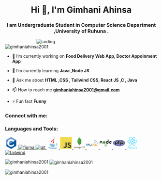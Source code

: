 <h1 align="center">Hi 👋, I'm Gimhani Ahinsa</h1>
<h3 align="center">I am Undergraduate Student in Computer Science Department ,University of Ruhuna .</h3>

<img align="right" width="400" alt="coding" src="https://img.freepik.com/free-vector/cute-girl-hacker-operating-laptop-cartoon-vector-icon-illustration-people-technology-isolated-flat_138676-9487.jpg?t=st=1736055119~exp=1736058719~hmac=fc78ee57a5c97043678f1d452430429b8bad984efbd9edc218da09c381cc5c0d&w=740 " >

<p align="left"> <img src="https://komarev.com/ghpvc/?username=gimhaniahinsa2001&label=Profile%20views&color=0e75b6&style=flat" alt="gimhaniahinsa2001" /> </p>

- 🔭 I’m currently working on **Food Delivery Web App, Doctor Appoinment App**

- 🌱 I’m currently learning **Java ,Node JS**

- 💬 Ask me about **HTML ,CSS , Tailwind CSS, React JS ,C , Java**

- 📫 How to reach me **gimhaniahinsa2001@gmail.com**

- ⚡ Fun fact **Funny**

<h3 align="left">Connect with me:</h3>
<p align="left">
</p>

<h3 align="left">Languages and Tools:</h3>
<p align="left"> <a href="https://www.cprogramming.com/" target="_blank" rel="noreferrer"> <img src="https://raw.githubusercontent.com/devicons/devicon/master/icons/c/c-original.svg" alt="c" width="40" height="40"/> </a> <a href="https://www.figma.com/" target="_blank" rel="noreferrer"> <img src="https://www.vectorlogo.zone/logos/figma/figma-icon.svg" alt="figma" width="40" height="40"/> </a> <a href="https://git-scm.com/" target="_blank" rel="noreferrer"> <img src="https://www.vectorlogo.zone/logos/git-scm/git-scm-icon.svg" alt="git" width="40" height="40"/> </a> <a href="https://www.java.com" target="_blank" rel="noreferrer"> <img src="https://raw.githubusercontent.com/devicons/devicon/master/icons/java/java-original.svg" alt="java" width="40" height="40"/> </a> <a href="https://developer.mozilla.org/en-US/docs/Web/JavaScript" target="_blank" rel="noreferrer"> <img src="https://raw.githubusercontent.com/devicons/devicon/master/icons/javascript/javascript-original.svg" alt="javascript" width="40" height="40"/> </a> <a href="https://www.mongodb.com/" target="_blank" rel="noreferrer"> <img src="https://raw.githubusercontent.com/devicons/devicon/master/icons/mongodb/mongodb-original-wordmark.svg" alt="mongodb" width="40" height="40"/> </a> <a href="https://www.mysql.com/" target="_blank" rel="noreferrer"> <img src="https://raw.githubusercontent.com/devicons/devicon/master/icons/mysql/mysql-original-wordmark.svg" alt="mysql" width="40" height="40"/> </a> <a href="https://nodejs.org" target="_blank" rel="noreferrer"> <img src="https://raw.githubusercontent.com/devicons/devicon/master/icons/nodejs/nodejs-original-wordmark.svg" alt="nodejs" width="40" height="40"/> </a> <a href="https://www.php.net" target="_blank" rel="noreferrer"> <img src="https://raw.githubusercontent.com/devicons/devicon/master/icons/php/php-original.svg" alt="php" width="40" height="40"/> </a> <a href="https://reactjs.org/" target="_blank" rel="noreferrer"> <img src="https://raw.githubusercontent.com/devicons/devicon/master/icons/react/react-original-wordmark.svg" alt="react" width="40" height="40"/> </a> <a href="https://tailwindcss.com/" target="_blank" rel="noreferrer"> <img src="https://www.vectorlogo.zone/logos/tailwindcss/tailwindcss-icon.svg" alt="tailwind" width="40" height="40"/> </a> </p>

<p><img align="left" src="https://github-readme-stats.vercel.app/api/top-langs?username=gimhaniahinsa2001&show_icons=true&locale=en&layout=compact" alt="gimhaniahinsa2001" /></p>

<p>&nbsp;<img align="center" src="https://github-readme-stats.vercel.app/api?username=gimhaniahinsa2001&show_icons=true&locale=en" alt="gimhaniahinsa2001" /></p>

<p><img align="center" src="https://github-readme-streak-stats.herokuapp.com/?user=gimhaniahinsa2001&" alt="gimhaniahinsa2001" /></p>
